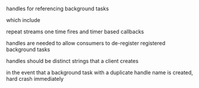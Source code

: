 




handles for referencing background tasks

which include

repeat streams
one time fires
and timer based callbacks


handles are needed to allow consumers to de-register registered background tasks

handles should be distinct strings that a client creates

in the event that a background task with a duplicate handle name is created, hard crash immediately


